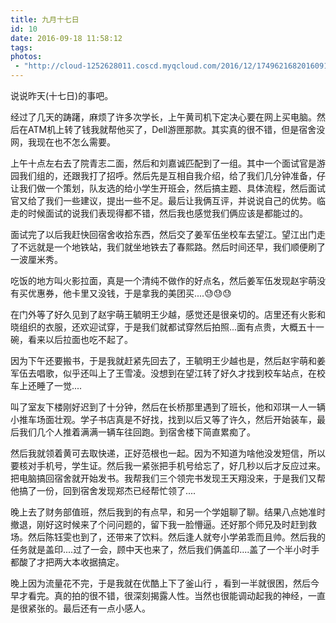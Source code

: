 ```yaml
---
title: 九月十七日
id: 10
date: 2016-09-18 11:58:12
tags:
photos:
 - "http://cloud-1252628011.coscd.myqcloud.com/2016/12/17496216820160910214331048.jpg"
---
```


说说昨天(十七日)的事吧。

经过了几天的踌躇，麻烦了许多次学长，上午黄司机下定决心要在网上买电脑。然后在ATM机上转了钱我就帮他买了，Dell游匣那款。其实真的很不错，但是宿舍没网，我现在也不怎么需要。

上午十点左右去了院青志二面，然后和刘嘉诚匹配到了一组。其中一个面试官是游园我们组的，还跟我打了招呼。然后先是互相自我介绍，给了我们几分钟准备，仔让我们做一个策划，队友选的给小学生开班会，然后搞主题、具体流程，然后面试官又给了我们一些建议，提出一些不足。最后让我俩互评，并说说自己的优势。临走的时候面试的说我们表现得都不错，然后我也感觉我们俩应该是都能过的。

面试完了以后我赶快回宿舍收拾东西，然后交了姜军伍坐校车去望江。望江出门走了不远就是一个地铁站，我们就坐地铁去了春熙路。然后时间还早，我们顺便刷了一波厘米秀。

吃饭的地方叫火影拉面，真是一个清纯不做作的好点名，然后姜军伍发现赵宇萌没有买优惠券，他卡里又没钱，于是拿我的美团买....&#x1f613;&#x1f613;&#x1f613;

在门外等了好久见到了赵宇萌王毓明王少越，感觉还是很亲切的。店里还有火影和晓组织的衣服，还欢迎试穿，于是我们就都试穿然后拍照...面有点贵，大概五十一碗，看来以后拉面也吃不起了。

因为下午还要搬书，于是我就赶紧先回去了，王毓明王少越也是，然后赵宇萌和姜军伍去唱歌，似乎还叫上了王雪凌。没想到在望江转了好久才找到校车站点，在校车上还睡了一觉....

叫了室友下楼刚好迟到了十分钟，然后在长桥那里遇到了班长，他和邓琪一人一辆小推车场面壮观。学子书店真是不好找，找到以后又等了许久，然后开始装车，最后我们几个人推着满满一辆车往回跑。到宿舍楼下简直累痴了。

然后我就领着黄可去取快递，正好范根也一起。因为不知道为啥他没发短信，所以要核对手机号，学生证。然后我一紧张把手机号给忘了，好几秒以后才反应过来。把电脑搞回宿舍就开始发书。我帮我们三个领完书发现王天翔没来，于是我们又帮他搞了一份，回到宿舍发现郑杰已经帮忙领了....

晚上去了财务部值班，然后我到的有点早，和另一个学姐聊了聊。结果八点她准时撤退，刚好这时候来了个问问题的，留下我一脸懵逼。还好那个师兄及时赶到救场。然后陈钰雯也到了，还带来了饮料。然后逢人就夸小学弟乖而且帅。然后我的任务就是盖印....过了一会，顾中天也来了，然后我们俩盖印....盖了一个半小时手都酸了才把两大本收据搞定。

晚上因为流量花不完，于是我就在优酷上下了釜山行 ，看到一半就很困，然后今早才看完。真的拍的很不错，很深刻揭露人性。当然也很能调动起我的神经，一直是很紧张的。最后还有一点小感人。
